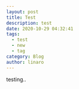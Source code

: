 ```yaml
---
layout: post
title: Test
description: test
date: 2020-10-29 04:32:41
tags:
  - test
  - new
  - tag
category: Blog
author: linaro
---
```

testing..